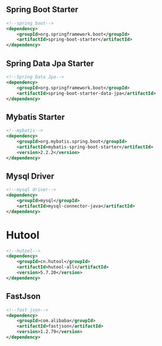 ## Spring Boot Starter
```xml
<!--spring boot-->
<dependency>
	<groupId>org.springframework.boot</groupId>
	<artifactId>spring-boot-starter</artifactId>
</dependency>
```

## Spring Data Jpa Starter
```xml
<!--Spring Data Jpa-->
<dependency>
	<groupId>org.springframework.boot</groupId>
	<artifactId>spring-boot-starter-data-jpa</artifactId>
</dependency>
```

## Mybatis Starter
```xml
<!--mybatis-->
<dependency>
	<groupId>org.mybatis.spring.boot</groupId>
	<artifactId>mybatis-spring-boot-starter</artifactId>
	<version>2.2.2</version>
</dependency>
```

## Mysql Driver
```xml
<!--mysql driver-->
<dependency>
	<groupId>mysql</groupId>
	<artifactId>mysql-connector-java</artifactId>
</dependency>
```

# Hutool
```xml
<!--hutool-->
<dependency>
	<groupId>cn.hutool</groupId>
	<artifactId>hutool-all</artifactId>
	<version>5.7.20</version>
</dependency>
```

## FastJson
```xml
<!--fast json-->
<dependency>
	<groupId>com.alibaba</groupId>
	<artifactId>fastjson</artifactId>
	<version>1.2.79</version>
</dependency>
```
